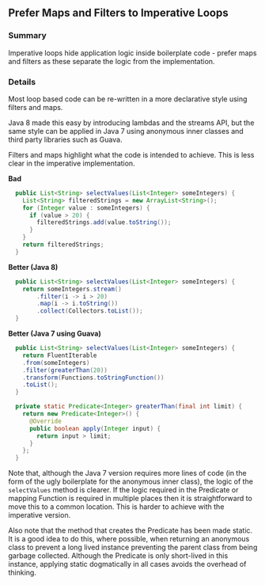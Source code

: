 ## Prefer Maps and Filters to Imperative Loops

### Summary

Imperative loops hide application logic inside boilerplate code - prefer maps and filters as these separate the logic from the implementation.

### Details

Most loop based code can be re-written in a more declarative style using filters and maps.

Java 8 made this easy by introducing lambdas and the streams API, but the same style can be applied in Java 7 using anonymous inner classes and third party libraries such as Guava.

Filters and maps highlight what the code is intended to achieve. This is less clear in the imperative implementation.

**Bad**
```java
  public List<String> selectValues(List<Integer> someIntegers) {
    List<String> filteredStrings = new ArrayList<String>();
    for (Integer value : someIntegers) {
      if (value > 20) {
        filteredStrings.add(value.toString());
      }
    }
    return filteredStrings;
  }
```

**Better (Java 8)**
```java
  public List<String> selectValues(List<Integer> someIntegers) {
    return someIntegers.stream()
        .filter(i -> i > 20)
        .map(i -> i.toString())
        .collect(Collectors.toList());
  }
```

**Better (Java 7 using Guava)**
```java
  public List<String> selectValues(List<Integer> someIntegers) {
    return FluentIterable
    .from(someIntegers)
    .filter(greaterThan(20))
    .transform(Functions.toStringFunction())
    .toList();
  }

  private static Predicate<Integer> greaterThan(final int limit) {
    return new Predicate<Integer>() {
      @Override
      public boolean apply(Integer input) {
        return input > limit;
      }
    };
  }
```

Note that, although the Java 7 version requires more lines of code (in the form of the ugly boilerplate for the anonymous inner class), the logic of the `selectValues` method is clearer. If the logic required in the Predicate or mapping Function is required in multiple places then it is straightforward to move this to a common location. This is harder to achieve with the imperative version.

Also note that the method that creates the Predicate has been made static. It is a good idea to do this, where possible, when returning an anonymous class to prevent a long lived instance preventing the parent class from being garbage collected. Although the Predicate is only short-lived in this instance, applying static dogmatically in all cases avoids the overhead of thinking.
